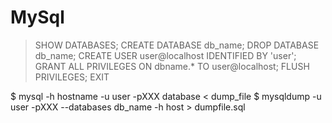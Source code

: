 MySql
===

> SHOW DATABASES;
> CREATE DATABASE db_name;
> DROP DATABASE db_name;
> CREATE USER user@localhost IDENTIFIED BY 'user';
> GRANT ALL PRIVILEGES ON dbname.* TO user@localhost;
> FLUSH PRIVILEGES;
> EXIT

$ mysql -h hostname -u user -pXXX database < dump_file
$ mysqldump -u user -pXXX --databases db_name -h host > dumpfile.sql
